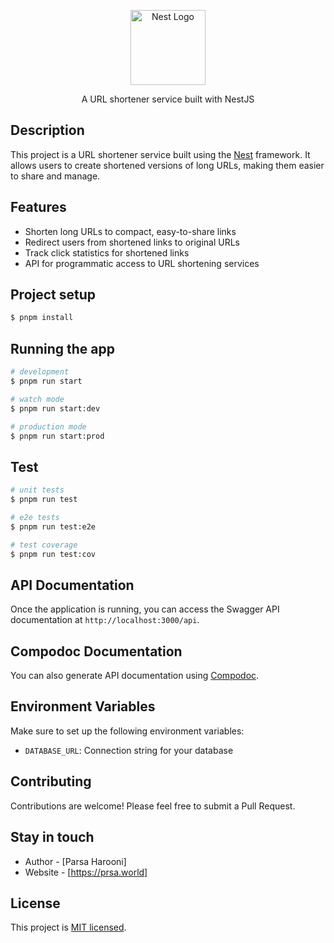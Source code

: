 <p align="center">
  <a href="http://nestjs.com/" target="blank"><img src="https://nestjs.com/img/logo-small.svg" width="120" alt="Nest Logo" /></a>
</p>

<p align="center">A URL shortener service built with NestJS</p>

## Description

This project is a URL shortener service built using the [Nest](https://github.com/nestjs/nest) framework. It allows users to create shortened versions of long URLs, making them easier to share and manage.

## Features

- Shorten long URLs to compact, easy-to-share links
- Redirect users from shortened links to original URLs
- Track click statistics for shortened links
- API for programmatic access to URL shortening services

## Project setup

```bash
$ pnpm install
```

## Running the app

```bash
# development
$ pnpm run start

# watch mode
$ pnpm run start:dev

# production mode
$ pnpm run start:prod
```

## Test

```bash
# unit tests
$ pnpm run test

# e2e tests
$ pnpm run test:e2e

# test coverage
$ pnpm run test:cov
```

## API Documentation

Once the application is running, you can access the Swagger API documentation at `http://localhost:3000/api`.

## Compodoc Documentation

You can also generate API documentation using [Compodoc](https://compodoc.app/).

## Environment Variables

Make sure to set up the following environment variables:

- `DATABASE_URL`: Connection string for your database

## Contributing

Contributions are welcome! Please feel free to submit a Pull Request.

## Stay in touch

- Author - [Parsa Harooni]
- Website - [https://prsa.world]

## License

This project is [MIT licensed](LICENSE).
